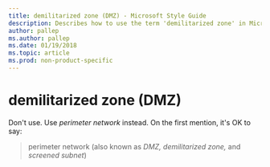 ```yaml
---
title: demilitarized zone (DMZ) - Microsoft Style Guide
description: Describes how to use the term 'demilitarized zone' in Microsoft content and provides alternative terms to be used instead.
author: pallep
ms.author: pallep
ms.date: 01/19/2018
ms.topic: article
ms.prod: non-product-specific
---
```


# demilitarized zone (DMZ)

Don't use. Use *perimeter network* instead. On the first mention, it's OK to say:

>perimeter network (also known as *DMZ, demilitarized zone,* and *screened subnet*)
